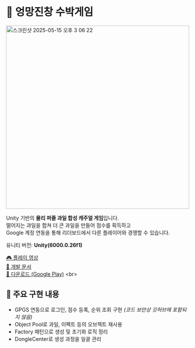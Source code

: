# 🍉 엉망진창 수박게임

<img width="500" alt="스크린샷 2025-05-15 오후 3 06 22" src="https://github.com/user-attachments/assets/3abd95c5-74cc-49ab-9680-90f5d12cc438" />

Unity 기반의 **물리 퍼즐 과일 합성 캐주얼 게임**입니다.  
떨어지는 과일을 합쳐 더 큰 과일을 만들어 점수를 획득하고  
Google 계정 연동을 통해 리더보드에서 다른 플레이어와 경쟁할 수 있습니다.

유니티 버전: **Unity(6000.0.26f1)**

[🎮 플레이 영상](https://www.youtube.com/watch?v=K2gH6z2vjAY)    
[📄 개발 문서](https://drive.google.com/file/d/15Mg2I1wjyAy22UUDBt-d4SBGXm5E9URf/view?usp=sharing)   
[📱 다운로드 (Google Play)]([https://play.google.com/store/apps/details?id=com.fffgames.watermelon&hl=ko&gl=kr](https://play.google.com/store/apps/details?id=com.fffgames.watermelon&hl=ko))
<br>

## 🔧 주요 구현 내용
- GPGS 연동으로 로그인, 점수 등록, 순위 조회 구현 *(코드 보안상 깃허브에 포함되지 않음)*    
- Object Pool로 과일, 이펙트 등의 오브젝트 재사용  
- Factory 패턴으로 생성 및 초기화 로직 정리  
- DongleCenter로 생성 과정을 일괄 관리
